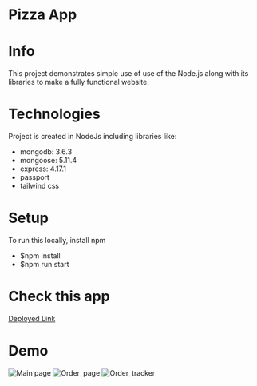 # Pizza App
# Info
This project demonstrates simple use of use of the Node.js along with its libraries to make a fully functional website.
# Technologies
Project is created in NodeJs including libraries like:
* mongodb: 3.6.3
* mongoose: 5.11.4
* express: 4.17.1
* passport
* tailwind css
# Setup
To run this locally, install npm
* $npm install
* $npm run start
# Check this app
[Deployed Link](https://pizza-app-pranshul.herokuapp.com/)
# Demo
![Main page](https://user-images.githubusercontent.com/86964094/127667546-afd58c17-e99d-4249-ac00-a144232b6514.JPG)
![Order_page](https://user-images.githubusercontent.com/86964094/127667551-1a25418a-e803-440e-9517-ba4230c3a749.JPG)
![Order_tracker](https://user-images.githubusercontent.com/86964094/127667553-c7609882-ffd6-4468-a4b7-35ee66e1f7db.JPG)


